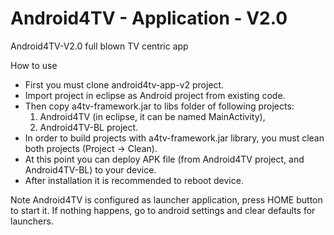 Android4TV - Application - V2.0
=================

Android4TV-V2.0 full blown TV centric app

How to use
- First you must clone android4tv-app-v2 project.
- Import project in eclipse as Android project from existing code.
- Then copy a4tv-framework.jar to libs folder of following projects:
	1. Android4TV (in eclipse, it can be named MainActivity),
	2. Android4TV-BL project.
- In order to build projects with a4tv-framework.jar library, you must clean both projects (Project -> Clean).
- At this point you can deploy APK file (from Android4TV project, and Android4TV-BL) to your device.
- After installation it is recommended to reboot device.


Note
Android4TV is configured as launcher application, press HOME button to start it. If nothing happens, go to android settings and clear defaults for launchers.
